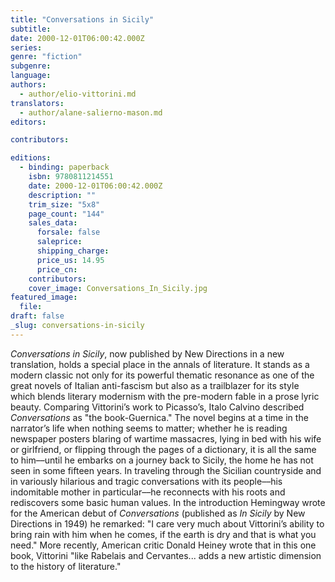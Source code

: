```yaml
---
title: "Conversations in Sicily"
subtitle:
date: 2000-12-01T06:00:42.000Z
series:
genre: "fiction"
subgenre:
language:
authors:
  - author/elio-vittorini.md
translators:
  - author/alane-salierno-mason.md
editors:

contributors:

editions:
  - binding: paperback
    isbn: 9780811214551
    date: 2000-12-01T06:00:42.000Z
    description: ""
    trim_size: "5x8"
    page_count: "144"
    sales_data:
      forsale: false
      saleprice:
      shipping_charge:
      price_us: 14.95
      price_cn:
    contributors:
    cover_image: Conversations_In_Sicily.jpg
featured_image:
  file:
draft: false
_slug: conversations-in-sicily
---
```


_Conversations in Sicily_, now published by New Directions in a new translation, holds a special place in the annals of literature. It stands as a modern classic not only for its powerful thematic resonance as one of the great novels of Italian anti-fascism but also as a trailblazer for its style which blends literary modernism with the pre-modern fable in a prose lyric beauty. Comparing Vittorini’s work to Picasso’s, Italo Calvino described _Conversations_ as "the book-Guernica." The novel begins at a time in the narrator’s life when nothing seems to matter; whether he is reading newspaper posters blaring of wartime massacres, lying in bed with his wife or girlfriend, or flipping through the pages of a dictionary, it is all the same to him––until he embarks on a journey back to Sicily, the home he has not seen in some fifteen years. In traveling through the Sicilian countryside and in variously hilarious and tragic conversations with its people––his indomitable mother in particular––he reconnects with his roots and rediscovers some basic human values. In the introduction Hemingway wrote for the American debut of _Conversations_ (published as _In Sicily_ by New Directions in 1949) he remarked: "I care very much about Vittorini’s ability to bring rain with him when he comes, if the earth is dry and that is what you need." More recently, American critic Donald Heiney wrote that in this one book, Vittorini "like Rabelais and Cervantes... adds a new artistic dimension to the history of literature."

